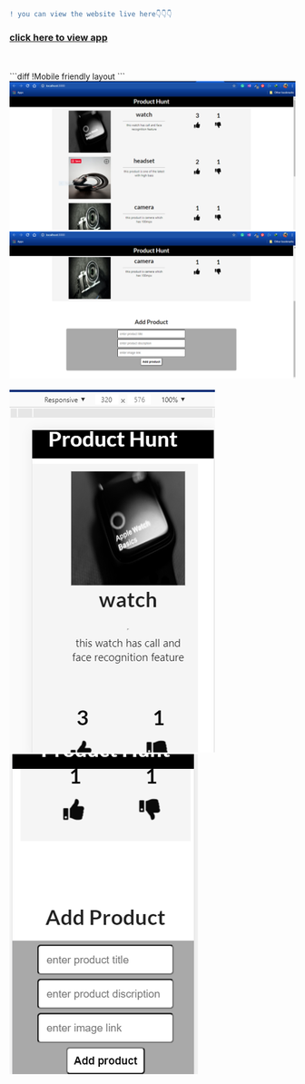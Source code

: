 
```diff
! you can view the website live here👇👇👇
```
<h3><a href="https://quizzical-visvesvaraya-fa818b.netlify.app/">click here to view app<a/></h3>
  <br/><br/>
```diff
!Mobile friendly layout
```
<img src="/projectImages/1.PNG"/>
<img src="/projectImages/2.PNG"/>
<br/><br/>
<img src="/projectImages/3.PNG"/>
<img src="/projectImages/4.PNG"/>
